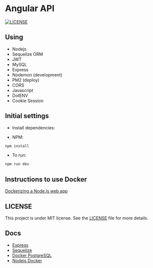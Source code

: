 # Angular API

[![LICENSE](https://img.shields.io/static/v1?label=license&message=MIT&color=8257E5&labelColor=00000)](https://github.com/leandrocunha526/angular-api/blob/main/LICENSE.md)

## Using

- Nodejs
- Sequelize ORM
- JWT
- MySQL
- Express
- Nodemon (development)
- PM2 (deploy)
- CORS
- Javascript
- DotENV
- Cookie Session

## Initial settings

- Install dependencies:

- NPM:

```sh
npm install
```

- To run:

```sh
npm run dev
```

## Instructions to use Docker

[Dockerizing a Node.js web app](https://nodejs.org/en/docs/guides/nodejs-docker-webapp/)

## LICENSE

This project is under MIT license. See the [LICENSE](LICENSE.md) file for more details.

## Docs

- [Express](https://expressjs.com/pt-br)
- [Sequelize](https://sequelize.org/)
- [Docker PostgreSQL](https://hub.docker.com/_/postgres)
- [Nodejs Docker](https://nodejs.org/en/docs/guides/nodejs-docker-webapp/)

